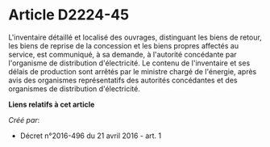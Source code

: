 # Article D2224-45

L'inventaire détaillé et localisé des ouvrages, distinguant les biens de retour, les biens de reprise de la concession et les
biens propres affectés au service, est communiqué, à sa demande, à l'autorité concédante par l'organisme de distribution
d'électricité. Le contenu de l'inventaire et ses délais de production sont arrêtés par le ministre chargé de l'énergie, après
avis des organismes représentatifs des autorités concédantes et des organismes de distribution d'électricité.

**Liens relatifs à cet article**

_Créé par_:

  - Décret n°2016-496 du 21 avril 2016 - art. 1
